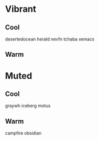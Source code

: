 # Vibrant
## Cool
desertedocean
herald
nevfn
tchaba
xemacs

## Warm

# Muted
## Cool
graywh
iceberg
motus

## Warm
campfire
obsidian

